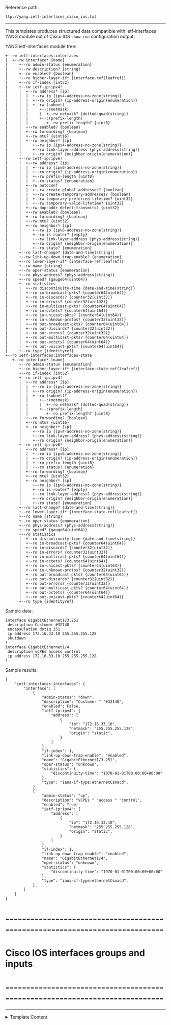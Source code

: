 Reference path:
```
ttp://yang.ietf-interfaces_cisco_ios.txt
```

---



This templates produces structured data compatible with ietf-interfaces YANG module
out of Cisco IOS `show run` configuration output.

YANG ietf-interfaces module tree:
```
+--rw ietf-interfaces:interfaces
|  +--rw interface* [name]
|     +--ro admin-status {enumeration}
|     +--rw description? {string}
|     +--rw enabled? {boolean}
|     +--ro higher-layer-if* {interface-ref(leafref)}
|     +--ro if-index {int32}
|     +--rw ietf-ip:ipv4!
|     |  +--rw address* [ip]
|     |  |  +--rw ip {ipv4-address-no-zone(string)}
|     |  |  +--ro origin? {ip-address-origin(enumeration)}
|     |  |  +--rw (subnet)
|     |  |     +--:(netmask)
|     |  |     |  +--rw netmask? {dotted-quad(string)}
|     |  |     +--:(prefix-length)
|     |  |        +--rw prefix-length? {uint8}
|     |  +--rw enabled? {boolean}
|     |  +--rw forwarding? {boolean}
|     |  +--rw mtu? {uint16}
|     |  +--rw neighbor* [ip]
|     |     +--rw ip {ipv4-address-no-zone(string)}
|     |     +--rw link-layer-address {phys-address(string)}
|     |     +--ro origin? {neighbor-origin(enumeration)}
|     +--rw ietf-ip:ipv6!
|     |  +--rw address* [ip]
|     |  |  +--rw ip {ipv6-address-no-zone(string)}
|     |  |  +--ro origin? {ip-address-origin(enumeration)}
|     |  |  +--rw prefix-length {uint8}
|     |  |  +--ro status? {enumeration}
|     |  +--rw autoconf
|     |  |  +--rw create-global-addresses? {boolean}
|     |  |  +--rw create-temporary-addresses? {boolean}
|     |  |  +--rw temporary-preferred-lifetime? {uint32}
|     |  |  +--rw temporary-valid-lifetime? {uint32}
|     |  +--rw dup-addr-detect-transmits? {uint32}
|     |  +--rw enabled? {boolean}
|     |  +--rw forwarding? {boolean}
|     |  +--rw mtu? {uint32}
|     |  +--rw neighbor* [ip]
|     |     +--rw ip {ipv6-address-no-zone(string)}
|     |     +--ro is-router? {empty}
|     |     +--rw link-layer-address {phys-address(string)}
|     |     +--ro origin? {neighbor-origin(enumeration)}
|     |     +--ro state? {enumeration}
|     +--ro last-change? {date-and-time(string)}
|     +--rw link-up-down-trap-enable? {enumeration}
|     +--ro lower-layer-if* {interface-ref(leafref)}
|     +--rw name {string}
|     +--ro oper-status {enumeration}
|     +--ro phys-address? {phys-address(string)}
|     +--ro speed? {gauge64(uint64)}
|     +--ro statistics
|     |  +--ro discontinuity-time {date-and-time(string)}
|     |  +--ro in-broadcast-pkts? {counter64(uint64)}
|     |  +--ro in-discards? {counter32(uint32)}
|     |  +--ro in-errors? {counter32(uint32)}
|     |  +--ro in-multicast-pkts? {counter64(uint64)}
|     |  +--ro in-octets? {counter64(uint64)}
|     |  +--ro in-unicast-pkts? {counter64(uint64)}
|     |  +--ro in-unknown-protos? {counter32(uint32)}
|     |  +--ro out-broadcast-pkts? {counter64(uint64)}
|     |  +--ro out-discards? {counter32(uint32)}
|     |  +--ro out-errors? {counter32(uint32)}
|     |  +--ro out-multicast-pkts? {counter64(uint64)}
|     |  +--ro out-octets? {counter64(uint64)}
|     |  +--ro out-unicast-pkts? {counter64(uint64)}
|     +--rw type {identityref}
+--ro ietf-interfaces:interfaces-state
   +--ro interface* [name]
      +--ro admin-status {enumeration}
      +--ro higher-layer-if* {interface-state-ref(leafref)}
      +--ro if-index {int32}
      +--ro ietf-ip:ipv4!
      |  +--ro address* [ip]
      |  |  +--ro ip {ipv4-address-no-zone(string)}
      |  |  +--ro origin? {ip-address-origin(enumeration)}
      |  |  +--ro (subnet)?
      |  |     +--:(netmask)
      |  |     |  +--ro netmask? {dotted-quad(string)}
      |  |     +--:(prefix-length)
      |  |        +--ro prefix-length? {uint8}
      |  +--ro forwarding? {boolean}
      |  +--ro mtu? {uint16}
      |  +--ro neighbor* [ip]
      |     +--ro ip {ipv4-address-no-zone(string)}
      |     +--ro link-layer-address? {phys-address(string)}
      |     +--ro origin? {neighbor-origin(enumeration)}
      +--ro ietf-ip:ipv6!
      |  +--ro address* [ip]
      |  |  +--ro ip {ipv6-address-no-zone(string)}
      |  |  +--ro origin? {ip-address-origin(enumeration)}
      |  |  +--ro prefix-length {uint8}
      |  |  +--ro status? {enumeration}
      |  +--ro forwarding? {boolean}
      |  +--ro mtu? {uint32}
      |  +--ro neighbor* [ip]
      |     +--ro ip {ipv6-address-no-zone(string)}
      |     +--ro is-router? {empty}
      |     +--ro link-layer-address? {phys-address(string)}
      |     +--ro origin? {neighbor-origin(enumeration)}
      |     +--ro state? {enumeration}
      +--ro last-change? {date-and-time(string)}
      +--ro lower-layer-if* {interface-state-ref(leafref)}
      +--ro name {string}
      +--ro oper-status {enumeration}
      +--ro phys-address? {phys-address(string)}
      +--ro speed? {gauge64(uint64)}
      +--ro statistics
      |  +--ro discontinuity-time {date-and-time(string)}
      |  +--ro in-broadcast-pkts? {counter64(uint64)}
      |  +--ro in-discards? {counter32(uint32)}
      |  +--ro in-errors? {counter32(uint32)}
      |  +--ro in-multicast-pkts? {counter64(uint64)}
      |  +--ro in-octets? {counter64(uint64)}
      |  +--ro in-unicast-pkts? {counter64(uint64)}
      |  +--ro in-unknown-protos? {counter32(uint32)}
      |  +--ro out-broadcast-pkts? {counter64(uint64)}
      |  +--ro out-discards? {counter32(uint32)}
      |  +--ro out-errors? {counter32(uint32)}
      |  +--ro out-multicast-pkts? {counter64(uint64)}
      |  +--ro out-octets? {counter64(uint64)}
      |  +--ro out-unicast-pkts? {counter64(uint64)}
      +--ro type {identityref}
```

Sample data:
```
interface GigabitEthernet1/3.251
 description Customer #32148
 encapsulation dot1q 251
 ip address 172.16.33.10 255.255.255.128
 shutdown
!
interface GigabitEthernet1/4
 description vCPEs access control
 ip address 172.16.33.10 255.255.255.128
! 
```

Sample results:
```
{
    "ietf-interfaces:interfaces": {
        "interface": [
            {
                "admin-status": "down",
                "description": "Customer " "#32148",
                "enabled": False,
                "ietf-ip:ipv4": {
                    "address": [
                        {
                            "ip": "172.16.33.10",
                            "netmask": "255.255.255.128",
                            "origin": "static",
                        }
                    ]
                },
                "if-index": 1,
                "link-up-down-trap-enable": "enabled",
                "name": "GigabitEthernet1/3.251",
                "oper-status": "unknown",
                "statistics": {
                    "discontinuity-time": "1970-01-01T00:00:00+00:00"
                },
                "type": "iana-if-type:ethernetCsmacd",
            },
            {
                "admin-status": "up",
                "description": "vCPEs " "access " "control",
                "enabled": True,
                "ietf-ip:ipv4": {
                    "address": [
                        {
                            "ip": "172.16.33.10",
                            "netmask": "255.255.255.128",
                            "origin": "static",
                        }
                    ]
                },
                "if-index": 1,
                "link-up-down-trap-enable": "enabled",
                "name": "GigabitEthernet1/4",
                "oper-status": "unknown",
                "statistics": {
                    "discontinuity-time": "1970-01-01T00:00:00+00:00"
                },
                "type": "iana-if-type:ethernetCsmacd",
            },
        ]
    }
}
```


# ----------------------------------------------------------------------------
# Cisco IOS interfaces groups and inputs
# ----------------------------------------------------------------------------



---

<details><summary>Template Content</summary>
```
<doc>
This templates produces structured data compatible with ietf-interfaces YANG module
out of Cisco IOS `show run` configuration output.

YANG ietf-interfaces module tree:
```
+--rw ietf-interfaces:interfaces
|  +--rw interface* [name]
|     +--ro admin-status {enumeration}
|     +--rw description? {string}
|     +--rw enabled? {boolean}
|     +--ro higher-layer-if* {interface-ref(leafref)}
|     +--ro if-index {int32}
|     +--rw ietf-ip:ipv4!
|     |  +--rw address* [ip]
|     |  |  +--rw ip {ipv4-address-no-zone(string)}
|     |  |  +--ro origin? {ip-address-origin(enumeration)}
|     |  |  +--rw (subnet)
|     |  |     +--:(netmask)
|     |  |     |  +--rw netmask? {dotted-quad(string)}
|     |  |     +--:(prefix-length)
|     |  |        +--rw prefix-length? {uint8}
|     |  +--rw enabled? {boolean}
|     |  +--rw forwarding? {boolean}
|     |  +--rw mtu? {uint16}
|     |  +--rw neighbor* [ip]
|     |     +--rw ip {ipv4-address-no-zone(string)}
|     |     +--rw link-layer-address {phys-address(string)}
|     |     +--ro origin? {neighbor-origin(enumeration)}
|     +--rw ietf-ip:ipv6!
|     |  +--rw address* [ip]
|     |  |  +--rw ip {ipv6-address-no-zone(string)}
|     |  |  +--ro origin? {ip-address-origin(enumeration)}
|     |  |  +--rw prefix-length {uint8}
|     |  |  +--ro status? {enumeration}
|     |  +--rw autoconf
|     |  |  +--rw create-global-addresses? {boolean}
|     |  |  +--rw create-temporary-addresses? {boolean}
|     |  |  +--rw temporary-preferred-lifetime? {uint32}
|     |  |  +--rw temporary-valid-lifetime? {uint32}
|     |  +--rw dup-addr-detect-transmits? {uint32}
|     |  +--rw enabled? {boolean}
|     |  +--rw forwarding? {boolean}
|     |  +--rw mtu? {uint32}
|     |  +--rw neighbor* [ip]
|     |     +--rw ip {ipv6-address-no-zone(string)}
|     |     +--ro is-router? {empty}
|     |     +--rw link-layer-address {phys-address(string)}
|     |     +--ro origin? {neighbor-origin(enumeration)}
|     |     +--ro state? {enumeration}
|     +--ro last-change? {date-and-time(string)}
|     +--rw link-up-down-trap-enable? {enumeration}
|     +--ro lower-layer-if* {interface-ref(leafref)}
|     +--rw name {string}
|     +--ro oper-status {enumeration}
|     +--ro phys-address? {phys-address(string)}
|     +--ro speed? {gauge64(uint64)}
|     +--ro statistics
|     |  +--ro discontinuity-time {date-and-time(string)}
|     |  +--ro in-broadcast-pkts? {counter64(uint64)}
|     |  +--ro in-discards? {counter32(uint32)}
|     |  +--ro in-errors? {counter32(uint32)}
|     |  +--ro in-multicast-pkts? {counter64(uint64)}
|     |  +--ro in-octets? {counter64(uint64)}
|     |  +--ro in-unicast-pkts? {counter64(uint64)}
|     |  +--ro in-unknown-protos? {counter32(uint32)}
|     |  +--ro out-broadcast-pkts? {counter64(uint64)}
|     |  +--ro out-discards? {counter32(uint32)}
|     |  +--ro out-errors? {counter32(uint32)}
|     |  +--ro out-multicast-pkts? {counter64(uint64)}
|     |  +--ro out-octets? {counter64(uint64)}
|     |  +--ro out-unicast-pkts? {counter64(uint64)}
|     +--rw type {identityref}
+--ro ietf-interfaces:interfaces-state
   +--ro interface* [name]
      +--ro admin-status {enumeration}
      +--ro higher-layer-if* {interface-state-ref(leafref)}
      +--ro if-index {int32}
      +--ro ietf-ip:ipv4!
      |  +--ro address* [ip]
      |  |  +--ro ip {ipv4-address-no-zone(string)}
      |  |  +--ro origin? {ip-address-origin(enumeration)}
      |  |  +--ro (subnet)?
      |  |     +--:(netmask)
      |  |     |  +--ro netmask? {dotted-quad(string)}
      |  |     +--:(prefix-length)
      |  |        +--ro prefix-length? {uint8}
      |  +--ro forwarding? {boolean}
      |  +--ro mtu? {uint16}
      |  +--ro neighbor* [ip]
      |     +--ro ip {ipv4-address-no-zone(string)}
      |     +--ro link-layer-address? {phys-address(string)}
      |     +--ro origin? {neighbor-origin(enumeration)}
      +--ro ietf-ip:ipv6!
      |  +--ro address* [ip]
      |  |  +--ro ip {ipv6-address-no-zone(string)}
      |  |  +--ro origin? {ip-address-origin(enumeration)}
      |  |  +--ro prefix-length {uint8}
      |  |  +--ro status? {enumeration}
      |  +--ro forwarding? {boolean}
      |  +--ro mtu? {uint32}
      |  +--ro neighbor* [ip]
      |     +--ro ip {ipv6-address-no-zone(string)}
      |     +--ro is-router? {empty}
      |     +--ro link-layer-address? {phys-address(string)}
      |     +--ro origin? {neighbor-origin(enumeration)}
      |     +--ro state? {enumeration}
      +--ro last-change? {date-and-time(string)}
      +--ro lower-layer-if* {interface-state-ref(leafref)}
      +--ro name {string}
      +--ro oper-status {enumeration}
      +--ro phys-address? {phys-address(string)}
      +--ro speed? {gauge64(uint64)}
      +--ro statistics
      |  +--ro discontinuity-time {date-and-time(string)}
      |  +--ro in-broadcast-pkts? {counter64(uint64)}
      |  +--ro in-discards? {counter32(uint32)}
      |  +--ro in-errors? {counter32(uint32)}
      |  +--ro in-multicast-pkts? {counter64(uint64)}
      |  +--ro in-octets? {counter64(uint64)}
      |  +--ro in-unicast-pkts? {counter64(uint64)}
      |  +--ro in-unknown-protos? {counter32(uint32)}
      |  +--ro out-broadcast-pkts? {counter64(uint64)}
      |  +--ro out-discards? {counter32(uint32)}
      |  +--ro out-errors? {counter32(uint32)}
      |  +--ro out-multicast-pkts? {counter64(uint64)}
      |  +--ro out-octets? {counter64(uint64)}
      |  +--ro out-unicast-pkts? {counter64(uint64)}
      +--ro type {identityref}
```

Sample data:
```
interface GigabitEthernet1/3.251
 description Customer #32148
 encapsulation dot1q 251
 ip address 172.16.33.10 255.255.255.128
 shutdown
!
interface GigabitEthernet1/4
 description vCPEs access control
 ip address 172.16.33.10 255.255.255.128
! 
```

Sample results:
```
{
    "ietf-interfaces:interfaces": {
        "interface": [
            {
                "admin-status": "down",
                "description": "Customer " "#32148",
                "enabled": False,
                "ietf-ip:ipv4": {
                    "address": [
                        {
                            "ip": "172.16.33.10",
                            "netmask": "255.255.255.128",
                            "origin": "static",
                        }
                    ]
                },
                "if-index": 1,
                "link-up-down-trap-enable": "enabled",
                "name": "GigabitEthernet1/3.251",
                "oper-status": "unknown",
                "statistics": {
                    "discontinuity-time": "1970-01-01T00:00:00+00:00"
                },
                "type": "iana-if-type:ethernetCsmacd",
            },
            {
                "admin-status": "up",
                "description": "vCPEs " "access " "control",
                "enabled": True,
                "ietf-ip:ipv4": {
                    "address": [
                        {
                            "ip": "172.16.33.10",
                            "netmask": "255.255.255.128",
                            "origin": "static",
                        }
                    ]
                },
                "if-index": 1,
                "link-up-down-trap-enable": "enabled",
                "name": "GigabitEthernet1/4",
                "oper-status": "unknown",
                "statistics": {
                    "discontinuity-time": "1970-01-01T00:00:00+00:00"
                },
                "type": "iana-if-type:ethernetCsmacd",
            },
        ]
    }
}
```
</doc>


<macro>
def add_iftype(data):
    if "eth" in data.lower():
        return data, {"type": "iana-if-type:ethernetCsmacd"}
    return data, {"type": None}
</macro>


<doc>
# ----------------------------------------------------------------------------
# Cisco IOS interfaces groups and inputs
# ----------------------------------------------------------------------------
</doc>

<input>
commands = [
    "show running-configuration | section interface",
    "show interface"
]
</input>

<group name="ietf-interfaces:interfaces.interface*">
## ----------------------------------------------------------------------------
## ietf-interface section
## ----------------------------------------------------------------------------
interface {{ name | macro(add_iftype) }}
 description {{ description | re(".+") }}
 shutdown {{ enabled | set(False) | let("admin-status", "down") }}
 {{ link-up-down-trap-enable | set(enabled) }}
 {{ admin-status | set(up) }}
 {{ enabled | set(True) }}
 {{ if-index | set(1) }}
 {{ statistics | set({"discontinuity-time": "1970-01-01T00:00:00+00:00"}) }}
 {{ oper-status | set(unknown) }}
 
## ----------------------------------------------------------------------------
## ietf-ip section
## ----------------------------------------------------------------------------
 <group name="ietf-ip:ipv4">
 ip mtu {{ mtu | to_int }} 
 </group>
 
 <group name="ietf-ip:ipv4.address*">
 ip address {{ ip | _start_ }} {{ netmask }}
 ip address {{ ip | _start_ }} {{ netmask }} secondary
 {{ origin | set(static) }}  
 </group>

 <group name="ietf-ip:ipv6.address*">
 ipv6 address {{ ip | _start_ }}/{{ prefix-length | to_int }}
 {{ origin | set(static) }}  
 </group>
 
</group>

<output condition="validate_with_yangson, True">
validate_yangson="'./yang-modules/ietf/'"
</output>
```
</details>